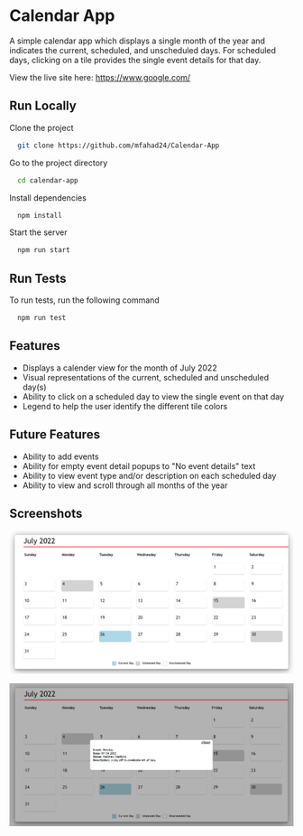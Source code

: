
# Calendar App

A simple calendar app which displays a single month of the year and indicates the current, scheduled, and unscheduled days. For scheduled days, clicking on a tile provides the single event details for that day.

View the live site here: https://www.google.com/ 


## Run Locally

Clone the project

```bash
  git clone https://github.com/mfahad24/Calendar-App
```

Go to the project directory

```bash
  cd calendar-app
```

Install dependencies

```bash
  npm install
```

Start the server

```bash
  npm run start
```


## Run Tests

To run tests, run the following command

```bash
  npm run test
```


## Features

- Displays a calender view for the month of July 2022
- Visual representations of the current, scheduled and unscheduled day(s)
- Ability to click on a scheduled day to view the single event on that day
- Legend to help the user identify the different tile colors


## Future Features

- Ability to add events 
- Ability for empty event detail popups to "No event details" text
- Ability to view event type and/or description on each scheduled day
- Ability to view and scroll through all months of the year 
## Screenshots

![Calendar App](public\CalendarApp.PNG)

![Calendar App - Event Detail](public\CalendarApp-EventDetail.PNG)
